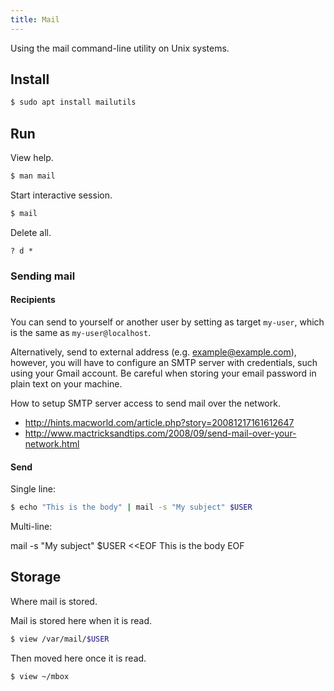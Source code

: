 ```yaml
---
title: Mail
---
```


Using the mail command-line utility on Unix systems.

## Install

```sh
$ sudo apt install mailutils
```

## Run


View help.

```sh
$ man mail
```

Start interactive session.
```sh
$ mail
```

Delete all.

```
? d *
```

### Sending mail

#### Recipients

You can send to yourself or another user by setting as target `my-user`, which is the same as `my-user@localhost`.

Alternatively, send to external address (e.g. example@example.com), however, you will have to configure an SMTP server with credentials, such using your Gmail account. Be careful when storing your email password in plain text on your machine.

How to setup SMTP server access to send mail over the network.
- http://hints.macworld.com/article.php?story=20081217161612647
- http://www.mactricksandtips.com/2008/09/send-mail-over-your-network.html


#### Send

Single line:

```sh
$ echo "This is the body" | mail -s "My subject" $USER
```

Multi-line:

mail -s "My subject" $USER <<EOF
This is
the body
EOF


## Storage

Where mail is stored.

Mail is stored here when it is read.
```sh
$ view /var/mail/$USER
```

Then moved here once it is read.

```sh
$ view ~/mbox
```
